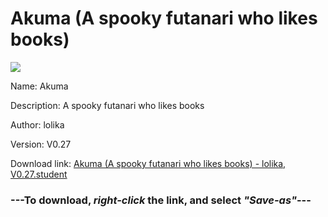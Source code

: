 # Akuma (A spooky futanari  who likes books)

<img src = "https://raw.githubusercontent.com/Arbiter1223/Koukou-Gurashi-Custom-Students/master/Students/Files/Akuma%20(A%20spooky%20futanari%20%20who%20likes%20books).png">

Name: Akuma

Description: A spooky futanari  who likes books

Author: lolika

Version: V0.27

Download link: <a href="https://raw.githubusercontent.com/Arbiter1223/Koukou-Gurashi-Custom-Students/master/Students/Files/Akuma%20(A%20spooky%20futanari%20%20who%20likes%20books)%20-%20lolika%2C%20V0.27.student">Akuma (A spooky futanari  who likes books) - lolika, V0.27.student</a>

### ---**To download, _right-click_ the link, and select _"Save-as"_**---

